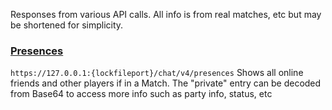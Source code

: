 Responses from various API calls. All info is from real matches, etc but may be shortened for simplicity.

### [Presences](https://github.com/Soneliem/Useful-ValorantAPI-Info/blob/main/snippets/sampleresponses/presences.json)
`https://127.0.0.1:{lockfileport}/chat/v4/presences` Shows all online friends and other players if in a Match. The "private" entry can be decoded from Base64 to access more info such as party info, status, etc
